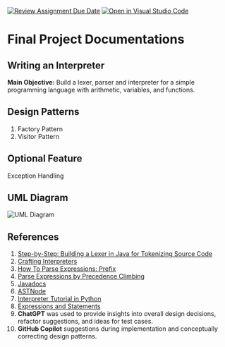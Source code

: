 [![Review Assignment Due Date](https://classroom.github.com/assets/deadline-readme-button-22041afd0340ce965d47ae6ef1cefeee28c7c493a6346c4f15d667ab976d596c.svg)](https://classroom.github.com/a/nK589Lr0)
[![Open in Visual Studio Code](https://classroom.github.com/assets/open-in-vscode-2e0aaae1b6195c2367325f4f02e2d04e9abb55f0b24a779b69b11b9e10269abc.svg)](https://classroom.github.com/online_ide?assignment_repo_id=18841720&assignment_repo_type=AssignmentRepo)
# Final Project Documentations
## Writing an Interpreter
**Main Objective:** Build a lexer, parser and interpreter for a simple programming language with
arithmetic, variables, and functions.

## Design Patterns
1. Factory Pattern
2. Visitor Pattern

## Optional Feature
Exception Handling

## UML Diagram
![UML Diagram](https://drive.google.com/file/d/1OQ65DRrryY1HP08EnzqDukP14_gCxWpj/view?usp=drive_link)

## References
1. [Step-by-Step: Building a Lexer in Java for Tokenizing Source Code](https://medium.com/@enzojade62/step-by-step-building-a-lexer-in-java-for-tokenizing-source-code-ac4f1d91326f)
2. [Crafting Interpreters](https://craftinginterpreters.com/)
3. [How To Parse Expressions: Prefix](https://www.youtube.com/watch?v=NbfoiJLRcdc)
4. [Parse Expressions by Precedence Climbing](https://eli.thegreenplace.net/2012/08/02/parsing-expressions-by-precedence-climbing)
5. [Javadocs](https://www.jetbrains.com/help/idea/javadocs.html)
6. [ASTNode](https://docs.spring.io/spring-shell/docs/current/api/org/springframework/shell/command/parser/AstNode.html)
7. [Interpreter Tutorial in Python](https://www.youtube.com/watch?v=YYvBy0vqcSw)
8. [Expressions and Statements](https://docs.oracle.com/javase/tutorial/java/nutsandbolts/expressions.html)
9.  **ChatGPT**  was used to provide insights into overall design decisions, refactor suggestions, and ideas for test cases.  
10. **GitHub Copilot** suggestions during implementation and conceptually correcting design patterns.
